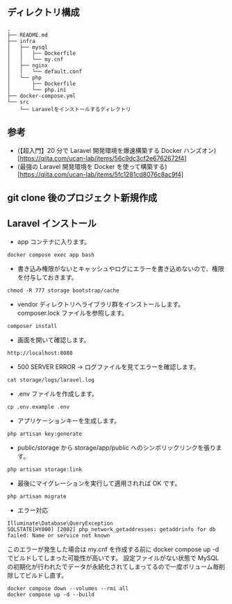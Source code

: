 ## ディレクトリ構成

```
.
├── README.md
├── infra
│   ├── mysql
│   │   ├── Dockerfile
│   │   └── my.cnf
│   ├── nginx
│   │   └── default.conf
│   └── php
│       ├── Dockerfile
│       └── php.ini
├── docker-compose.yml
└── src
    └── Laravelをインストールするディレクトリ

```

## 参考

- (【超入門】20 分で Laravel 開発環境を爆速構築する Docker ハンズオン)[https://qiita.com/ucan-lab/items/56c9dc3cf2e6762672f4]
- (最強の Laravel 開発環境を Docker を使って構築する)[https://qiita.com/ucan-lab/items/5fc1281cd8076c8ac9f4]

## git clone 後のプロジェクト新規作成

## Laravel インストール

- app コンテナに入ります。

```
docker compose exec app bash
```

- 書き込み権限がないとキャッシュやログにエラーを書き込めないので、権限を付与しておきます。

```
chmod -R 777 storage bootstrap/cache
```

- vendor ディレクトリへライブラリ群をインストールします。
  composer.lock ファイルを参照します。

```
composer install
```

- 画面を開いて確認します。

```
http://localhost:8080
```

- 500 SERVER ERROR -> ログファイルを見てエラーを確認します。

```
cat storage/logs/laravel.log
```

- .env ファイルを作成します。

```
cp .env.example .env
```

- アプリケーションキーを生成します。

```
php artisan key:generate
```

- public/storage から storage/app/public へのシンボリックリンクを張ります。

```
php artisan storage:link
```

- 最後にマイグレーションを実行して適用されれば OK です。

```
php artisan migrate
```

- エラー対応

```
Illuminate\Database\QueryException
SQLSTATE[HY000] [2002] php_network_getaddresses: getaddrinfo for db failed: Name or service not known
```

このエラーが発生した場合は my.cnf を作成する前に docker compose up -d でビルドしてしまった可能性が高いです。
設定ファイルがない状態で MySQL の初期化が行われたでデータが永続化されてしまってるので一度ボリューム毎削除してビルドし直す。

```
docker compose down --volumes --rmi all
docker compose up -d --build
```

